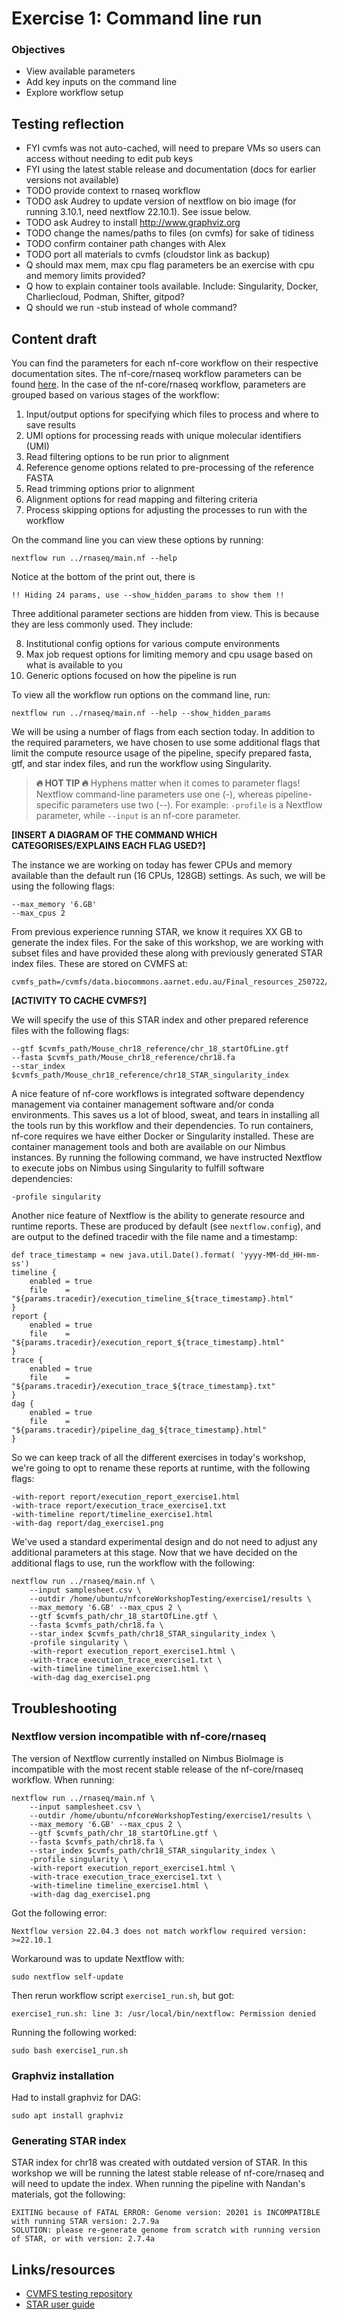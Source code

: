 # Exercise 1: Command line run

### Objectives 
* View available parameters
* Add key inputs on the command line
* Explore workflow setup

## Testing reflection
* FYI cvmfs was not auto-cached, will need to prepare VMs so users can access without needing to edit pub keys 
* FYI using the latest stable release and documentation (docs for earlier versions not available)
* TODO provide context to rnaseq workflow 
* TODO ask Audrey to update version of nextflow on bio image (for running 3.10.1, need nextflow 22.10.1). See issue below.
* TODO ask Audrey to install http://www.graphviz.org
* TODO change the names/paths to files (on cvmfs) for sake of tidiness 
* TODO confirm container path changes with Alex 
* TODO port all materials to cvmfs (cloudstor link as backup) 
* Q should max mem, max cpu flag parameters be an exercise with cpu and memory limits provided? 
* Q how to explain container tools available. Include: Singularity, Docker, Charliecloud, Podman, Shifter, gitpod?
* Q should we run -stub instead of whole command?

## Content draft 

You can find the parameters for each nf-core workflow on their respective documentation sites. The nf-core/rnaseq workflow parameters can be found [here](https://nf-co.re/rnaseq/3.10.1/parameters). In the case of the nf-core/rnaseq workflow, parameters are grouped based on various stages of the workflow: 

1. Input/output options for specifying which files to process and where to save results
2. UMI options for processing reads with unique molecular identifiers (UMI)
3. Read filtering options to be run prior to alignment 
4. Reference genome options related to pre-processing of the reference FASTA 
5. Read trimming options prior to alignment 
6. Alignment options for read mapping and filtering criteria 
7. Process skipping options for adjusting the processes to run with the workflow 

On the command line you can view these options by running: 
```
nextflow run ../rnaseq/main.nf --help 
```

Notice at the bottom of the print out, there is 
```
!! Hiding 24 params, use --show_hidden_params to show them !!
```

Three additional parameter sections are hidden from view. This is because they are less commonly used. They include: 

8. Institutional config options for various compute environments 
9. Max job request options for limiting memory and cpu usage based on what is available to you
10. Generic options focused on how the pipeline is run

To view all the workflow run options on the command line, run: 
```
nextflow run ../rnaseq/main.nf --help --show_hidden_params
```

We will be using a number of flags from each section today. In addition to the required parameters, we have chosen to use some additional flags that limit the compute resource usage of the pipeline, specify prepared fasta, gtf, and star index files, and run the workflow using Singularity. 

> **:fire: HOT TIP :fire:** 
Hyphens matter when it comes to parameter flags! Nextflow command-line parameters use one (-), whereas pipeline-specific parameters use two (--). For example: `-profile` is a Nextflow parameter, while `--input` is an nf-core parameter. 

**[INSERT A DIAGRAM OF THE COMMAND WHICH CATEGORISES/EXPLAINS EACH FLAG USED?]**

The instance we are working on today has fewer CPUs and memory available than the default run (16 CPUs, 128GB) settings. As such, we will be using the following flags:  
```
--max_memory '6.GB'
--max_cpus 2
```

From previous experience running STAR, we know it requires XX GB to generate the index files. For the sake of this workshop, we are working with subset files and have provided these along with previously generated STAR index files. These are stored on CVMFS at: 
```
cvmfs_path=/cvmfs/data.biocommons.aarnet.edu.au/Final_resources_250722/Mouse_chr18_reference
```

**[ACTIVITY TO CACHE CVMFS?]**

We will specify the use of this STAR index and other prepared reference files with the following flags:
```
--gtf $cvmfs_path/Mouse_chr18_reference/chr_18_startOfLine.gtf 
--fasta $cvmfs_path/Mouse_chr18_reference/chr18.fa
--star_index $cvmfs_path/Mouse_chr18_reference/chr18_STAR_singularity_index
```


A nice feature of nf-core workflows is integrated software dependency management via container management software and/or conda environments. This saves us a lot of blood, sweat, and tears in installing all the tools run by this workflow and their dependencies. To run containers, nf-core requires we have either Docker or Singularity installed. These are container management tools and both are available on our Nimbus instances. By running the following command, we have instructed Nextflow to execute jobs on Nimbus using Singularity to fulfill software dependencies:
```
-profile singularity
```

Another nice feature of Nextflow is the ability to generate resource and runtime reports. These are produced by default (see `nextflow.config`), and are output to the defined tracedir with the file name and a timestamp: 

```
def trace_timestamp = new java.util.Date().format( 'yyyy-MM-dd_HH-mm-ss')
timeline {
    enabled = true
    file    = "${params.tracedir}/execution_timeline_${trace_timestamp}.html"
}
report {
    enabled = true
    file    = "${params.tracedir}/execution_report_${trace_timestamp}.html"
}
trace {
    enabled = true
    file    = "${params.tracedir}/execution_trace_${trace_timestamp}.txt"
}
dag {
    enabled = true
    file    = "${params.tracedir}/pipeline_dag_${trace_timestamp}.html"
}
```

So we can keep track of all the different exercises in today's workshop, we're going to opt to rename these reports at runtime, with the following flags:
```
-with-report report/execution_report_exercise1.html
-with-trace report/execution_trace_exercise1.txt
-with-timeline report/timeline_exercise1.html
-with-dag report/dag_exercise1.png
``` 

We've used a standard experimental design and do not need to adjust any additional parameters at this stage. Now that we have decided on the additional flags to use, run the workflow with the following:
```
nextflow run ../rnaseq/main.nf \
    --input samplesheet.csv \
    --outdir /home/ubuntu/nfcoreWorkshopTesting/exercise1/results \
    --max_memory '6.GB' --max_cpus 2 \
    --gtf $cvmfs_path/chr_18_startOfLine.gtf \
    --fasta $cvmfs_path/chr18.fa \
    --star_index $cvmfs_path/chr18_STAR_singularity_index \
    -profile singularity \
    -with-report execution_report_exercise1.html \
    -with-trace execution_trace_exercise1.txt \
    -with-timeline timeline_exercise1.html \
    -with-dag dag_exercise1.png 
```

## Troubleshooting

### **Nextflow version incompatible with nf-core/rnaseq**

The version of Nextflow currently installed on Nimbus BioImage is incompatible with the most recent stable release of the nf-core/rnaseq workflow. When running: 
```
nextflow run ../rnaseq/main.nf \
    --input samplesheet.csv \
    --outdir /home/ubuntu/nfcoreWorkshopTesting/exercise1/results \
    --max_memory '6.GB' --max_cpus 2 \
    --gtf $cvmfs_path/chr_18_startOfLine.gtf \
    --fasta $cvmfs_path/chr18.fa \
    --star_index $cvmfs_path/chr18_STAR_singularity_index \
    -profile singularity \
    -with-report execution_report_exercise1.html \
    -with-trace execution_trace_exercise1.txt \
    -with-timeline timeline_exercise1.html \
    -with-dag dag_exercise1.png 
```

Got the following error: 
```
Nextflow version 22.04.3 does not match workflow required version: >=22.10.1
```

Workaround was to update Nextflow with:
```
sudo nextflow self-update
```

Then rerun workflow script `exercise1_run.sh`, but got: 
```
exercise1_run.sh: line 3: /usr/local/bin/nextflow: Permission denied
```

Running the following worked:
```
sudo bash exercise1_run.sh
```

### **Graphviz installation**

Had to install graphviz for DAG:
```
sudo apt install graphviz
```

### **Generating STAR index**

STAR index for chr18 was created with outdated version of STAR. In this workshop we will be running the latest stable release of nf-core/rnaseq and will need to update the index. When running the pipeline with Nandan's materials, got the following:
```
EXITING because of FATAL ERROR: Genome version: 20201 is INCOMPATIBLE with running STAR version: 2.7.9a
SOLUTION: please re-generate genome from scratch with running version of STAR, or with version: 2.7.4a
```



## Links/resources 

* [CVMFS testing repository](https://github.com/Sydney-Informatics-Hub/cvmfsTesting)
* [STAR user guide](https://physiology.med.cornell.edu/faculty/skrabanek/lab/angsd/lecture_notes/STARmanual.pdf)